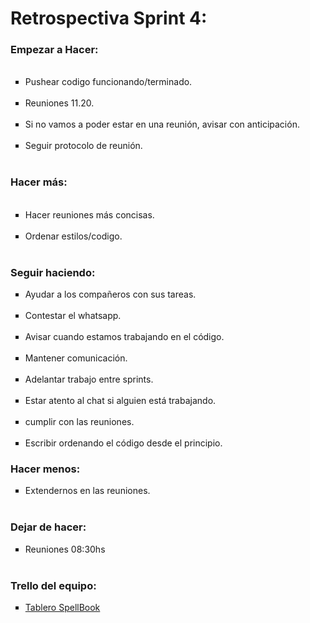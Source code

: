 <h1>Retrospectiva Sprint 4:</h1>

<h3>Empezar a Hacer:</h3>

<ul type="square">
<br>
<li>Pushear codigo funcionando/terminado.</li>
<br>
<li>Reuniones 11.20.</li>
<br>
<li>Si no vamos a poder estar en una reunión, avisar con anticipación.</li>
<br>
<li>Seguir protocolo de reunión.</li>
<br>
</ul>

<h3>Hacer más:</h3>
<ul type="square">
  <br>
  <li>Hacer reuniones más concisas.</li> 
  <br>
  <li>Ordenar estilos/codigo.</li>
  <br>
</ul>

<h3>Seguir haciendo:</h3>
<ul type="square">
 <li>Ayudar a los compañeros con sus tareas.</li>
 <br>
  <li>Contestar el whatsapp.</li>
  <br>
  <li>Avisar cuando estamos trabajando en el código.</li>
  <br>
  <li>Mantener comunicación.</li> 
  <br>
  <li>Adelantar trabajo entre sprints.</li>
  <br>
  <li>Estar atento al chat si alguien está trabajando.</li>
  <br>
  <li>cumplir con las reuniones.</li>
  <br>
  <li>Escribir ordenando el código desde el principio.</li>
</ul>

<h3>Hacer menos:</h3>
<ul type="square">
<li>Extendernos en las reuniones.</li>
<br>
</ul>

<h3>Dejar de hacer:</h3>
<ul type="square">
<li>Reuniones 08:30hs</li>
<br>
</ul>

<h3>Trello del equipo:</h3>
<ul type="square">
<li><a href ="https://trello.com/b/TAZy8xPk/proyecto-integrador-equipo-7" target="_blank">Tablero SpellBook</a></li></ul>